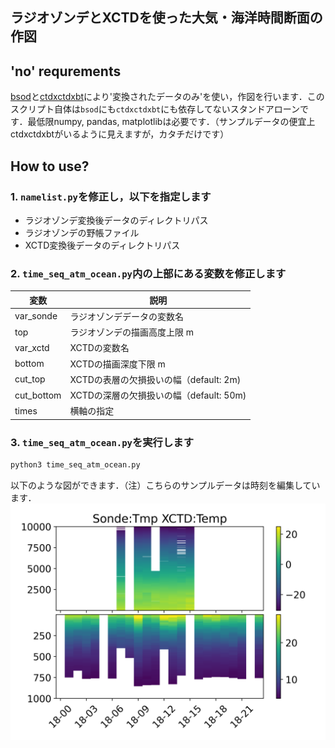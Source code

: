 ## ラジオゾンデとXCTDを使った大気・海洋時間断面の作図

## 'no' requrements
[bsod](https://github.com/sotomita/bsod.git)と[ctdxctdxbt](https://github.com/sotomita/ctdxctdxbt.git)により'変換されたデータのみ'を使い，作図を行います．このスクリプト自体は`bsod`にも`ctdxctdxbt`にも依存してないスタンドアローンです．最低限numpy, pandas, matplotlibは必要です．（サンプルデータの便宜上ctdxctdxbtがいるように見えますが，カタチだけです）

## How to use?
### 1. `namelist.py`を修正し，以下を指定します

- ラジオゾンデ変換後データのディレクトリパス
- ラジオゾンデの野帳ファイル
- XCTD変換後データのディレクトリパス


### 2. `time_seq_atm_ocean.py`内の上部にある変数を修正します

| 変数       | 説明                                                      | 
| ---------- | --------------------------------------------------------- | 
| var_sonde  | ラジオゾンデデータの変数名                                | 
| top        | ラジオゾンデの描画高度上限 m                              | 
| var_xctd   | XCTDの変数名                                              | 
| bottom     | XCTDの描画深度下限 m                                      | 
| cut_top    | XCTDの表層の欠損扱いの幅（default: 2m)  | 
| cut_bottom | XCTDの深層の欠損扱いの幅（default: 50m) | 
| times      | 横軸の指定 |

### 3. `time_seq_atm_ocean.py`を実行します

```bash
python3 time_seq_atm_ocean.py
```
以下のような図ができます．（注）こちらのサンプルデータは時刻を編集しています．
![sample_image](https://github.com/kasugab3621/time_seq_atm_ocean/blob/main/fig/time_seq_atm_ocean/Tmp_Temp.png)

